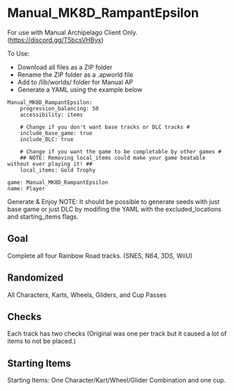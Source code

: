 # Manual_MK8D_RampantEpsilon

For use with Manual Archipelago Client Only. (https://discord.gg/T5bcsVHByx)

To Use:
- Download all files as a ZIP folder
- Rename the ZIP folder as a .apworld file
- Add to /lib/worlds/ folder for Manual AP
- Generate a YAML using the example below

```
Manual_MK8D_RampantEpsilon:
    progression_balancing: 50
    accessibility: items
    
    # Change if you don't want base tracks or DLC tracks #
    include_base_game: true
    include_DLC: true

    # Change if you want the game to be completable by other games #
    ## NOTE: Removing local_items could make your game beatable without ever playing it! ##
    local_items: Gold Trophy

game: Manual_MK8D_RampantEpsilon
name: Player
```

Generate & Enjoy
NOTE: It should be possible to generate seeds with just base game or just DLC by modifing the YAML with the excluded_locations and starting_items flags.

## Goal

Complete all four Rainbow Road tracks. (SNES, N64, 3DS, WiiU)

## Randomized

All Characters, Karts, Wheels, Gliders, and Cup Passes

## Checks

Each track has two checks (Original was one per track but it caused a lot of items to not be placed.)

## Starting Items

Starting Items: One Character/Kart/Wheel/Glider Combination and one cup.
